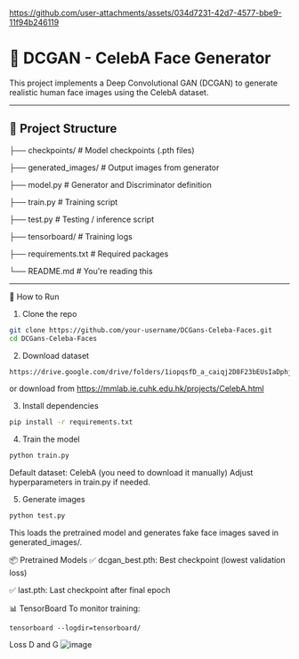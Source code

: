 https://github.com/user-attachments/assets/034d7231-42d7-4577-bbe9-11f94b246119

# 🧠 DCGAN - CelebA Face Generator

This project implements a Deep Convolutional GAN (DCGAN) to generate realistic human face images using the CelebA dataset.

---

## 📂 Project Structure
├── checkpoints/ # Model checkpoints (.pth files)

├── generated_images/ # Output images from generator

├── model.py # Generator and Discriminator definition

├── train.py # Training script

├── test.py # Testing / inference script

├── tensorboard/ # Training logs

├── requirements.txt # Required packages

└── README.md # You're reading this


---

 🚀 How to Run

1. Clone the repo

```bash
git clone https://github.com/your-username/DCGans-Celeba-Faces.git
cd DCGans-Celeba-Faces
```

2. Download dataset
```bash
https://drive.google.com/drive/folders/1iopqsfD_a_caiqj2D8F23bEUsIaDphjL?usp=sharing
```
 or download from https://mmlab.ie.cuhk.edu.hk/projects/CelebA.html

3. Install dependencies
```bash
pip install -r requirements.txt
```
4. Train the model
```bash
python train.py
```
Default dataset: CelebA (you need to download it manually)
Adjust hyperparameters in train.py if needed.

5. Generate images
```bash
python test.py
```
This loads the pretrained model and generates fake face images saved in generated_images/.

📦 Pretrained Models
✅ dcgan_best.pth: Best checkpoint (lowest validation loss)

✅ last.pth: Last checkpoint after final epoch






📊 TensorBoard
To monitor training:
```
tensorboard --logdir=tensorboard/
```

Loss D and G
![image](https://github.com/user-attachments/assets/a8a8bf9d-2c1c-44e5-a0bd-867bb1f9196d)


